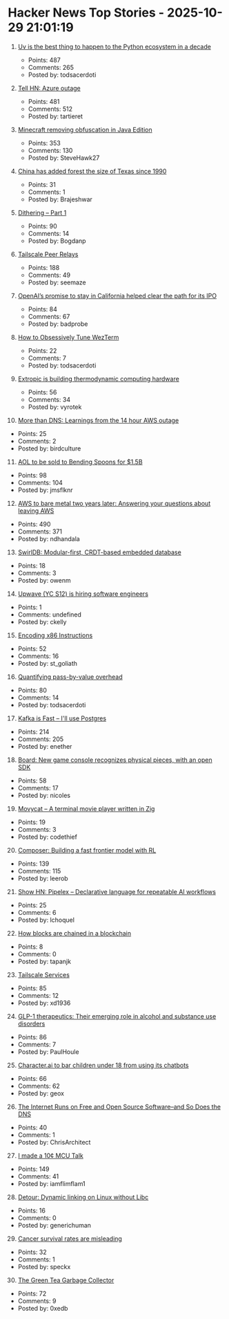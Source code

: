 # Hacker News Top Stories - 2025-10-29 21:01:19

1. [Uv is the best thing to happen to the Python ecosystem in a decade](https://emily.space/posts/251023-uv)
   - Points: 487
   - Comments: 265
   - Posted by: todsacerdoti

2. [Tell HN: Azure outage](undefined)
   - Points: 481
   - Comments: 512
   - Posted by: tartieret

3. [Minecraft removing obfuscation in Java Edition](https://www.minecraft.net/en-us/article/removing-obfuscation-in-java-edition)
   - Points: 353
   - Comments: 130
   - Posted by: SteveHawk27

4. [China has added forest the size of Texas since 1990](https://e360.yale.edu/digest/china-new-forest-report)
   - Points: 31
   - Comments: 1
   - Posted by: Brajeshwar

5. [Dithering – Part 1](https://visualrambling.space/dithering-part-1/)
   - Points: 90
   - Comments: 14
   - Posted by: Bogdanp

6. [Tailscale Peer Relays](https://tailscale.com/blog/peer-relays-beta)
   - Points: 188
   - Comments: 49
   - Posted by: seemaze

7. [OpenAI’s promise to stay in California helped clear the path for its IPO](https://www.wsj.com/tech/ai/openais-promise-to-stay-in-california-helped-clear-the-path-for-its-ipo-3af1c31c)
   - Points: 84
   - Comments: 67
   - Posted by: badprobe

8. [How to Obsessively Tune WezTerm](https://rashil2000.me/blogs/tune-wezterm)
   - Points: 22
   - Comments: 7
   - Posted by: todsacerdoti

9. [Extropic is building thermodynamic computing hardware](https://extropic.ai/)
   - Points: 56
   - Comments: 34
   - Posted by: vyrotek

10. [More than DNS: Learnings from the 14 hour AWS outage](https://thundergolfer.com/blog/aws-us-east-1-outage-oct20)
   - Points: 25
   - Comments: 2
   - Posted by: birdculture

11. [AOL to be sold to Bending Spoons for $1.5B](https://www.axios.com/2025/10/29/aol-bending-spoons-deal)
   - Points: 98
   - Comments: 104
   - Posted by: jmsflknr

12. [AWS to bare metal two years later: Answering your questions about leaving AWS](https://oneuptime.com/blog/post/2025-10-29-aws-to-bare-metal-two-years-later/view)
   - Points: 490
   - Comments: 371
   - Posted by: ndhandala

13. [SwirlDB: Modular-first, CRDT-based embedded database](https://docs.swirldb.org/)
   - Points: 18
   - Comments: 3
   - Posted by: owenm

14. [Upwave (YC S12) is hiring software engineers](https://www.upwave.com/job/8228849002/)
   - Points: 1
   - Comments: undefined
   - Posted by: ckelly

15. [Encoding x86 Instructions](https://www-user.tu-chemnitz.de/~heha/hs/chm/x86.chm/x86.htm)
   - Points: 52
   - Comments: 16
   - Posted by: st_goliath

16. [Quantifying pass-by-value overhead](https://owen.cafe/posts/struct-sizes/)
   - Points: 80
   - Comments: 14
   - Posted by: todsacerdoti

17. [Kafka is Fast – I'll use Postgres](https://topicpartition.io/blog/postgres-pubsub-queue-benchmarks)
   - Points: 214
   - Comments: 205
   - Posted by: enether

18. [Board: New game console recognizes physical pieces, with an open SDK](https://board.fun/)
   - Points: 58
   - Comments: 17
   - Posted by: nicoles

19. [Movycat – A terminal movie player written in Zig](https://github.com/M64GitHub/movycat)
   - Points: 19
   - Comments: 3
   - Posted by: codethief

20. [Composer: Building a fast frontier model with RL](https://cursor.com/blog/composer)
   - Points: 139
   - Comments: 115
   - Posted by: leerob

21. [Show HN: Pipelex – Declarative language for repeatable AI workflows](https://github.com/Pipelex/pipelex)
   - Points: 25
   - Comments: 6
   - Posted by: lchoquel

22. [How blocks are chained in a blockchain](https://www.johndcook.com/blog/2025/10/27/blockchain/)
   - Points: 8
   - Comments: 0
   - Posted by: tapanjk

23. [Tailscale Services](https://tailscale.com/blog/services-beta)
   - Points: 85
   - Comments: 12
   - Posted by: xd1936

24. [GLP-1 therapeutics: Their emerging role in alcohol and substance use disorders](https://academic.oup.com/jes/article/9/11/bvaf141/8277723?login=false)
   - Points: 86
   - Comments: 7
   - Posted by: PaulHoule

25. [Character.ai to bar children under 18 from using its chatbots](https://www.nytimes.com/2025/10/29/technology/characterai-underage-users.html)
   - Points: 66
   - Comments: 62
   - Posted by: geox

26. [The Internet Runs on Free and Open Source Software–and So Does the DNS](https://www.icann.org/en/blogs/details/the-internet-runs-on-free-and-open-source-softwareand-so-does-the-dns-23-10-2025-en)
   - Points: 40
   - Comments: 1
   - Posted by: ChrisArchitect

27. [I made a 10¢ MCU Talk](https://www.atomic14.com/2025/10/29/CH32V003-talking)
   - Points: 149
   - Comments: 41
   - Posted by: iamflimflam1

28. [Detour: Dynamic linking on Linux without Libc](https://github.com/graphitemaster/detour)
   - Points: 16
   - Comments: 0
   - Posted by: generichuman

29. [Cancer survival rates are misleading](https://www.allendowney.com/blog/2025/10/27/cancer-survival-rates-are-misleading/)
   - Points: 32
   - Comments: 1
   - Posted by: speckx

30. [The Green Tea Garbage Collector](https://go.dev/blog/greenteagc)
   - Points: 72
   - Comments: 9
   - Posted by: 0xedb

